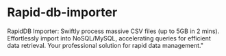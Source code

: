 # Rapid-db-importer
RapidDB Importer: Swiftly process massive CSV files (up to 5GB in 2 mins). Effortlessly import into NoSQL/MySQL, accelerating queries for efficient data retrieval. Your professional solution for rapid data management."
